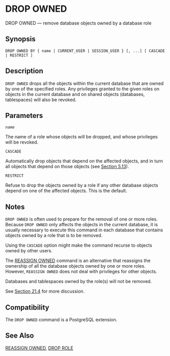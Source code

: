 # DROP OWNED

DROP OWNED — remove database objects owned by a database role

## Synopsis

```text
DROP OWNED BY { name | CURRENT_USER | SESSION_USER } [, ...] [ CASCADE | RESTRICT ]
```

## Description

`DROP OWNED` drops all the objects within the current database that are owned by one of the specified roles. Any privileges granted to the given roles on objects in the current database and on shared objects \(databases, tablespaces\) will also be revoked.

## Parameters

_`name`_

The name of a role whose objects will be dropped, and whose privileges will be revoked.

`CASCADE`

Automatically drop objects that depend on the affected objects, and in turn all objects that depend on those objects \(see [Section 5.13](https://www.postgresql.org/docs/10/static/ddl-depend.html)\).

`RESTRICT`

Refuse to drop the objects owned by a role if any other database objects depend on one of the affected objects. This is the default.

## Notes

`DROP OWNED` is often used to prepare for the removal of one or more roles. Because `DROP OWNED` only affects the objects in the current database, it is usually necessary to execute this command in each database that contains objects owned by a role that is to be removed.

Using the `CASCADE` option might make the command recurse to objects owned by other users.

The [REASSIGN OWNED](https://www.postgresql.org/docs/10/static/sql-reassign-owned.html) command is an alternative that reassigns the ownership of all the database objects owned by one or more roles. However, `REASSIGN OWNED` does not deal with privileges for other objects.

Databases and tablespaces owned by the role\(s\) will not be removed.

See [Section 21.4](https://www.postgresql.org/docs/10/static/role-removal.html) for more discussion.

## Compatibility

The `DROP OWNED` command is a PostgreSQL extension.

## See Also

[REASSIGN OWNED](https://www.postgresql.org/docs/10/static/sql-reassign-owned.html), [DROP ROLE](https://www.postgresql.org/docs/10/static/sql-droprole.html)

